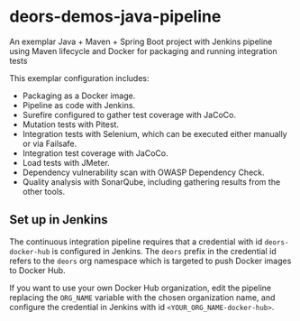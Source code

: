 # deors-demos-java-pipeline

An exemplar Java + Maven + Spring Boot project with Jenkins pipeline using Maven lifecycle and Docker for packaging and running integration tests

This exemplar configuration includes:

- Packaging as a Docker image.
- Pipeline as code with Jenkins.
- Surefire configured to gather test coverage with JaCoCo.
- Mutation tests with Pitest.
- Integration tests with Selenium, which can be executed either manually or via Failsafe.
- Integration test coverage with JaCoCo.
- Load tests with JMeter.
- Dependency vulnerability scan with OWASP Dependency Check.
- Quality analysis with SonarQube, including gathering results from the other tools.

## Set up in Jenkins

The continuous integration pipeline requires that a credential with id `deors-docker-hub`
is configured in Jenkins. The `deors` prefix in the credential id refers to the `deors`
org namespace which is targeted to push Docker images to Docker Hub.

If you want to use your own Docker Hub organization, edit the pipeline replacing the `ORG_NAME` variable with the chosen organization name, and configure the credential in Jenkins with id `<YOUR_ORG_NAME-docker-hub>`.
